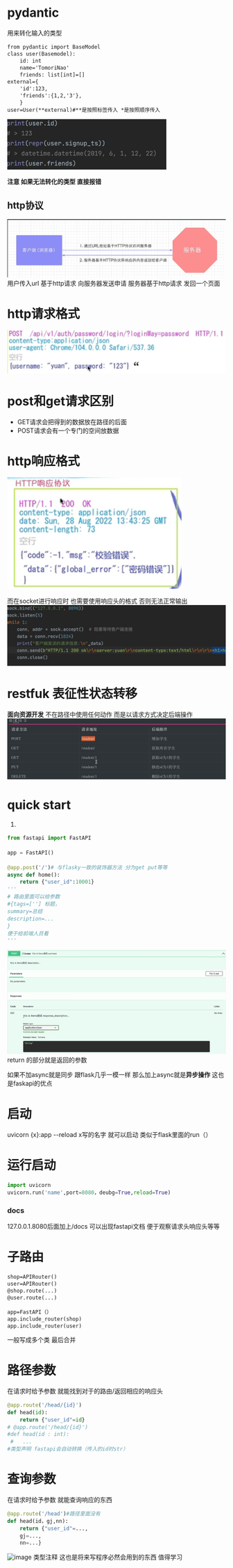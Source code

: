 # pydantic
用来转化输入的类型 
```
from pydantic import BaseModel
class user(Basemodel):
    id: int
    name='TomoriNao'
    friends: list[int]=[]
external={
    'id':123,
    'friends':{1,2,'3'},
    }
user=User(**external)#**是按照标签传入 *是按照顺序传入
```
![alt text](image.png)

**注意 如果无法转化的类型 直接报错**

## http协议
![alt text](image-1.png)
用户传入url 基于http请求 向服务器发送申请 服务器基于http请求 发回一个页面

# http请求格式
![alt text](image-2.png)
# post和get请求区别
- GET请求会把得到的数据放在路径的后面
- POST请求会有一个专门的空间放数据

# http响应格式
![alt text](image-3.png)

而在socket进行响应时 也需要使用响应头的格式 否则无法正常输出
![alt text](image-4.png)

# restfuk 表征性状态转移

**面向资源开发** 不在路径中使用任何动作 而是以请求方式决定后端操作
![alt text](image-5.png)


# quick start

1.
```py
from fastapi import FastAPI

app = FastAPI()

@app.post('/')# 与flasky一致的装饰器方法 分为get put等等
async def home():
    return {"user_id":10001}
'''
# 路由里面可以给参数
#{tags=[''] 标题，
summary=总结
description=...
}
便于给前端人员看
'''
```
![alt text](image-6.png)
return 的部分就是返回的参数

如果不加async就是同步 跟flask几乎一模一样 那么加上async就是**异步操作** 这也是faskapi的优点

# 启动
uvicorn {x}:app --reload x写的名字 就可以启动 类似于flask里面的run（）

# 运行启动
```py
import uvicorn
uvicorn.run('name',port=8080，deubg=True,reload=True)
```

### docs
127.0.0.1.8080后面加上/docs 可以出现fastapi文档  便于观察请求头响应头等等

# 子路由
```
shop=APIRouter()
user=APIRouter()
@shop.route(...)
@user.route(...)

app=FastAPI（）
app.include_router(shop)
app.include_router(user)
```
一般写成多个类 最后合并

# 路径参数
在请求时给予参数 就能找到对于的路由/返回相应的响应头
```python
@app.route('/head/{id}')
def head(id):
    return {"user_id"=id}
# @app.route('/head/{id}')
#def head(id : int):
 #   ...
#类型声明 fastapi会自动转换（传入的id时str）
```

# 查询参数
在请求时给予参数 就能查询响应的东西
```py
@app.route('/head')#路径里面没有
def head(id，gj,nn):
    return {"user_id"=...,
    gj=...,
    nn=...}
```

<img width="1202" height="339" alt="image" src="https://github.com/user-attachments/assets/373733e5-54ea-4002-a3a0-f58036ee0e0c" />
类型注释 这也是将来写程序必然会用到的东西 值得学习 

